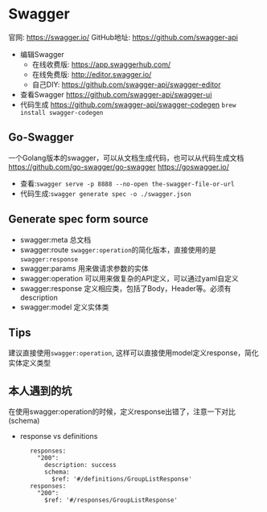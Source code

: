 # Swagger
官网: https://swagger.io/ 
GitHub地址: https://github.com/swagger-api
- 编辑Swagger
    - 在线收费版: https://app.swaggerhub.com/
    - 在线免费版: http://editor.swagger.io/
    - 自己DIY: https://github.com/swagger-api/swagger-editor
- 查看Swagger
    https://github.com/swagger-api/swagger-ui
- 代码生成
    https://github.com/swagger-api/swagger-codegen
    `brew install swagger-codegen`
## Go-Swagger
一个Golang版本的swagger，可以从文档生成代码，也可以从代码生成文档
https://github.com/go-swagger/go-swagger
https://goswagger.io/
- 查看:`swagger serve -p 8888 --no-open the-swagger-file-or-url`
- 代码生成:`swagger generate spec -o ./swagger.json`
## Generate spec form source
- swagger:meta  总文档
- swagger:route `swagger:operation`的简化版本，直接使用的是`swagger:response`
- swagger:params  用来做请求参数的实体
- swagger:operation 可以用来做复杂的API定义，可以通过yaml自定义
- swagger:response 定义相应类，包括了Body，Header等。必须有description
- swagger:model 定义实体类
## Tips
建议直接使用`swagger:operation`, 这样可以直接使用model定义response，简化实体定义类型
## 本人遇到的坑
在使用swagger:operation的时候，定义response出错了，注意一下对比(schema)
- response vs definitions
```
      responses:
        "200":
          description: success
          schema:
            $ref: '#/definitions/GroupListResponse'
      responses:
        "200":
          $ref: '#/responses/GroupListResponse'
```